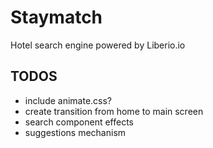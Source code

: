 # Staymatch
Hotel search engine powered by Liberio.io

## TODOS
+ include animate.css?
+ create transition from home to main screen
+ search component effects
+ suggestions mechanism
